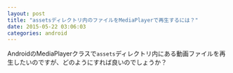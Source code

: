 ```yaml
---
layout: post
title: "assetsディレクトリ内のファイルをMediaPlayerで再生するには？"
date: 2015-05-22 03:06:03
categories: android
---
```

<p>AndroidのMediaPlayerクラスで<code>assets</code>ディレクトリ内にある動画ファイルを再生したいのですが、どのようにすれば良いのでしょうか？</p>
